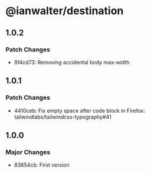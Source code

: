 # @ianwalter/destination

## 1.0.2

### Patch Changes

- 8f4cd73: Removing accidental body max-width

## 1.0.1

### Patch Changes

- 4410ceb: Fix empty space after code block in Firefox: tailwindlabs/tailwindcss-typography#41

## 1.0.0

### Major Changes

- 83654cb: First version
